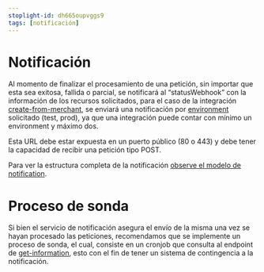 ```yaml
---
stoplight-id: dh665oupvggs9
tags: [notificación]
---
```


# Notificación

Al momento de finalizar el procesamiento de una petición, sin importar que esta sea exitosa, fallida o parcial, se notificará al “statusWebhook” con la información de los recursos solicitados, para el caso de la integración [create-from-merchant](reference/Kubrick.json/paths/\~1api\~1integration\~1create-from-merchant/post), se enviará una notificación por [environment](reference/Kubrick.json/components/schemas/environments) solicitado (test, prod), ya que una integración puede contar con mínimo un environment y máximo dos.

Esta URL debe estar expuesta en un puerto público (80 o 443) y debe tener la capacidad de recibir una petición tipo POST.

Para ver la estructura completa de la notificación [observe el modelo de notification](reference/Kubrick.json/components/schemas/notification).

# Proceso de sonda

Si bien el servicio de notificación asegura el envío de la misma una vez se hayan procesado las peticiones, recomendamos que se implemente un proceso de sonda, el cual, consiste en un cronjob que consulta al endpoint de [get-information](reference/Kubrick.json/paths/\~1api\~1integration\~1get-information\~1{integrationId}/post), esto con el fin de tener un sistema de contingencia a la notificación.
